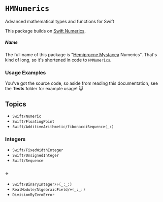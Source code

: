 # ``HMNumerics``

Advanced mathematical types and functions for Swift

This package builds on [Swift Numerics](https://github.com/apple/swift-numerics).

##### Name

The full name of this package is "[Hemiprocne Mystacea](https://en.wikipedia.org/wiki/Moustached_treeswift) Numerics". That's kind of long, so it's shortened in code to `HMNumerics`.

### Usage Examples

You've got the source code, so aside from reading this documentation, see the **Tests** folder for example usage! 😺

## Topics

- ``Swift/Numeric``
- ``Swift/FloatingPoint``
- ``Swift/AdditiveArithmetic/fibonacciSequence(_:)``

### Integers

- ``Swift/FixedWidthInteger``
- ``Swift/UnsignedInteger``
- ``Swift/Sequence``

### ÷
- ``Swift/BinaryInteger/÷(_:_:)``
- ``RealModule/AlgebraicField/÷(_:_:)``
- ``DivisionByZeroError``
